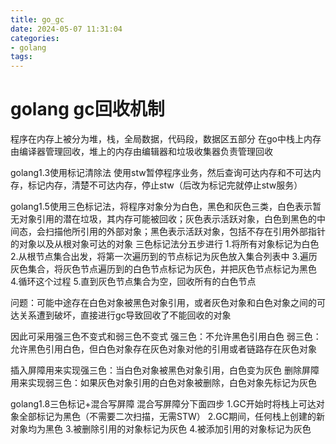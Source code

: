 ```yaml
---
title: go_gc
date: 2024-05-07 11:31:04
categories:
- golang
tags:
---
```


# golang gc回收机制
程序在内存上被分为堆，栈，全局数据，代码段，数据区五部分
在go中栈上内存由编译器管理回收，堆上的内存由编辑器和垃圾收集器负责管理回收

golang1.3使用标记清除法
使用stw暂停程序业务，然后查询可达内存和不可达内存，标记内存，清楚不可达内存，停止stw（后改为标记完就停止stw服务）

golang1.5使用三色标记法，将程序对象分为白色，黑色和灰色三类，白色表示暂无对象引用的潜在垃圾，其内存可能被回收；灰色表示活跃对象，白色到黑色的中间态，会扫描他所引用的外部对象；黑色表示活跃对象，包括不存在引用外部指针的对象以及从根对象可达的对象
三色标记法分五步进行
1.将所有对象标记为白色
2.从根节点集合出发，将第一次遍历到的节点标记为灰色放入集合列表中
3.遍历灰色集合，将灰色节点遍历到的白色节点标记为灰色，并把灰色节点标记为黑色
4.循环这个过程
5.直到灰色节点集合为空，回收所有的白色节点

问题：可能中途存在白色对象被黑色对象引用，或者灰色对象和白色对象之间的可达关系遭到破坏，直接进行gc导致回收了不能回收的对象

因此可采用强三色不变式和弱三色不变式
强三色：不允许黑色引用白色
弱三色：允许黑色引用白色，但白色对象存在灰色对象对他的引用或者链路存在灰色对象

插入屏障用来实现强三色：当白色对象被黑色对象引用，白色变为灰色
删除屏障用来实现弱三色：如果灰色对象引用的白色对象被删除，白色对象先标记为灰色

golang1.8三色标记+混合写屏障
混合写屏障分下面四步
1.GC开始时将栈上可达对象全部标记为黑色（不需要二次扫描，无需STW）
2.GC期间，任何栈上创建的新对象均为黑色
3.被删除引用的对象标记为灰色
4.被添加引用的对象标记为灰色